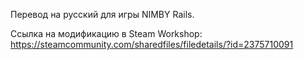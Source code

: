 Перевод на русский для игры NIMBY Rails.

Ссылка на модификацию в Steam Workshop: https://steamcommunity.com/sharedfiles/filedetails/?id=2375710091
